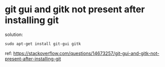 # git gui and gitk not present after installing git

solution:
```
sudo apt-get install git-gui gitk
```

ref: https://stackoverflow.com/questions/14673257/git-gui-and-gitk-not-present-after-installing-git
